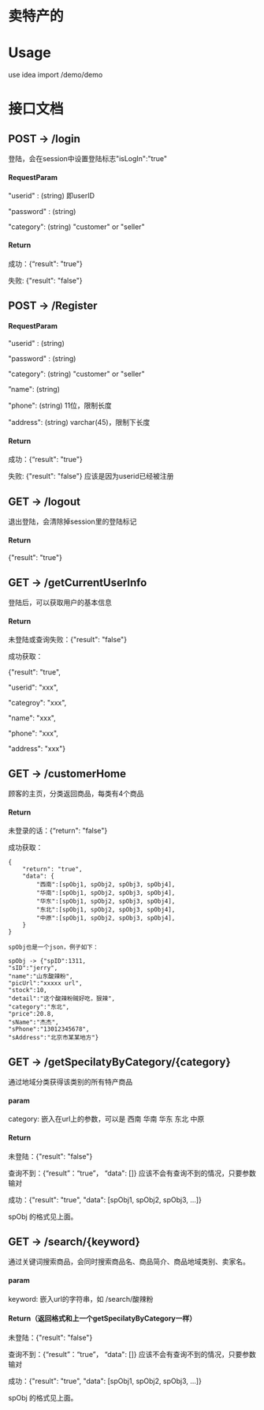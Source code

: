 # 卖特产的



# Usage

use idea import /demo/demo 



# 接口文档

## POST -> /login

登陆，会在session中设置登陆标志"isLogIn":"true"

#### RequestParam

"userid" : (string) 即userID

"password" : (string)

"category": (string) "customer" or "seller"

#### Return

成功：{“result": "true"}

失败: {"result": "false"} 



## POST -> /Register

#### RequestParam

"userid" : (string) 

"password" : (string)

"category": (string) "customer" or "seller"

”name": (string) 

"phone": (string) 11位，限制长度

"address": (string) varchar(45)，限制下长度

#### Return

成功：{“result": "true"}

失败: {"result": "false"}   应该是因为userid已经被注册



## GET -> /logout

退出登陆，会清除掉session里的登陆标记

#### Return

{"result": "true"}




## GET -> /getCurrentUserInfo

登陆后，可以获取用户的基本信息

#### Return

未登陆或查询失败：{"result": "false"}

成功获取：

{"result": "true", 

"userid": "xxx",

"categroy": "xxx",

"name": "xxx",

"phone": "xxx",

"address": "xxx"}



## GET -> /customerHome

顾客的主页，分类返回商品，每类有4个商品

#### Return

未登录的话：{“return": "false"}

成功获取：

```
{
    "return": "true",
	"data": {
        "西南":[spObj1, spObj2, spObj3, spObj4],
        "华南":[spObj1, spObj2, spObj3, spObj4],
        "华东":[spObj1, spObj2, spObj3, spObj4],
        "东北":[spObj1, spObj2, spObj3, spObj4],
        "中原":[spObj1, spObj2, spObj3, spObj4],
    }
}

spObj也是一个json，例子如下：

spObj -> {"spID":1311,
"sID":"jerry",
"name":"山东酸辣粉",
"picUrl":"xxxxx url",
"stock":10,
"detail":"这个酸辣粉贼好吃，狠辣",
"category":"东北",
"price":20.8,
"sName":"杰杰",
"sPhone":"13012345678",
"sAddress":"北京市某某地方"}
```



## GET -> /getSpecilatyByCategory/{category}

通过地域分类获得该类别的所有特产商品

#### param

category: 嵌入在url上的参数，可以是  西南  华南  华东  东北  中原

#### Return

未登陆：{"result": "false"}

查询不到：{“result”：“true”， “data": []}   应该不会有查询不到的情况，只要参数输对

成功：{"result": "true", "data": [spObj1,  spObj2,  spObj3, ...]}

spObj 的格式见上面。



## GET -> /search/{keyword}

通过关键词搜索商品，会同时搜索商品名、商品简介、商品地域类别、卖家名。

#### param

keyword: 嵌入url的字符串，如 /search/酸辣粉

#### Return（返回格式和上一个getSpecilatyByCategory一样）

未登陆：{"result": "false"}

查询不到：{“result”：“true”， “data": []}   应该不会有查询不到的情况，只要参数输对

成功：{"result": "true", "data": [spObj1,  spObj2,  spObj3, ...]}

spObj 的格式见上面。

